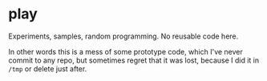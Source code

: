 play
====

Experiments, samples, random programming. No reusable code here.

In other words this is a mess of some prototype code, which I've never commit to any repo, but sometimes regret that it was lost, because I did it in `/tmp` or delete just after.

